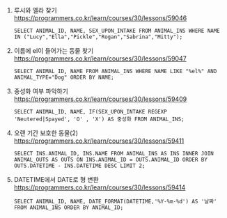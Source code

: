 1. 루시와 엘라 찾기 https://programmers.co.kr/learn/courses/30/lessons/59046

   ```
   SELECT ANIMAL_ID, NAME, SEX_UPON_INTAKE FROM ANIMAL_INS WHERE NAME IN ("Lucy","Ella","Pickle","Rogan","Sabrina","Mitty");
   ```

2. 이름에 el이 들어가는 동물 찾기 https://programmers.co.kr/learn/courses/30/lessons/59047

   ```
   SELECT ANIMAL_ID, NAME FROM ANIMAL_INS WHERE NAME LIKE "%el%" AND ANIMAL_TYPE="Dog" ORDER BY NAME;
   ```

3. 중성화 여부 파악하기 https://programmers.co.kr/learn/courses/30/lessons/59409

   ```
   SELECT ANIMAL_ID, NAME, IF(SEX_UPON_INTAKE REGEXP 'Neutered|Spayed', 'O' , 'X') AS 중성화 FROM ANIMAL_INS;
   ```

4. 오랜 기간 보호한 동물(2) https://programmers.co.kr/learn/courses/30/lessons/59411

   ```
   SELECT INS.ANIMAL_ID, INS.NAME FROM ANIMAL_INS AS INS INNER JOIN ANIMAL_OUTS AS OUTS ON INS.ANIMAL_ID = OUTS.ANIMAL_ID ORDER BY OUTS.DATETIME - INS.DATETIME DESC LIMIT 2;
   ```

5. DATETIME에서 DATE로 형 변환 https://programmers.co.kr/learn/courses/30/lessons/59414

   ```
   SELECT ANIMAL_ID, NAME, DATE_FORMAT(DATETIME,'%Y-%m-%d') AS '날짜' FROM ANIMAL_INS ORDER BY ANIMAL_ID;
   ```

   